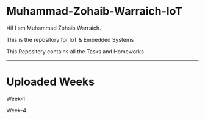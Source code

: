 # Muhammad-Zohaib-Warraich-IoT
<div>
  <p>Hi! I am Muhammad Zohaib Warraich.</p>
  <p>This is the repository for IoT &amp; Embedded Systems</p>
  <p>This Repositery contains all the Tasks and Homeworks</p>
</div>

---
# Uploaded Weeks
<div>
  <p>Week-1</p>
  <p>Week-4</p>
</div>
